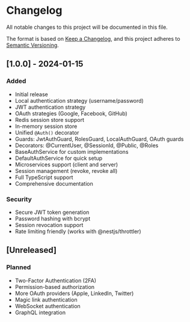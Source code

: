# Changelog

All notable changes to this project will be documented in this file.

The format is based on [Keep a Changelog](https://keepachangelog.com/en/1.0.0/),
and this project adheres to [Semantic Versioning](https://semver.org/spec/v2.0.0.html).

## [1.0.0] - 2024-01-15

### Added

- Initial release
- Local authentication strategy (username/password)
- JWT authentication strategy
- OAuth strategies (Google, Facebook, GitHub)
- Redis session store support
- In-memory session store
- Unified `@Auth()` decorator
- Guards: JwtAuthGuard, RolesGuard, LocalAuthGuard, OAuth guards
- Decorators: @CurrentUser, @SessionId, @Public, @Roles
- BaseAuthService for custom implementations
- DefaultAuthService for quick setup
- Microservices support (client and server)
- Session management (revoke, revoke all)
- Full TypeScript support
- Comprehensive documentation

### Security

- Secure JWT token generation
- Password hashing with bcrypt
- Session revocation support
- Rate limiting friendly (works with @nestjs/throttler)

## [Unreleased]

### Planned

- Two-Factor Authentication (2FA)
- Permission-based authorization
- More OAuth providers (Apple, LinkedIn, Twitter)
- Magic link authentication
- WebSocket authentication
- GraphQL integration
